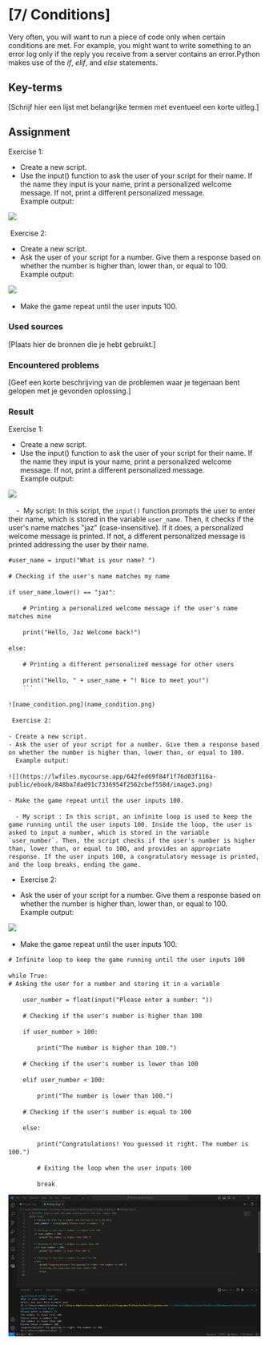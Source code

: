 # [7/ Conditions]

Very often, you will want to run a piece of code only when certain conditions are met. For example, you might want to write something to an error log only if the reply you receive from a server contains an error.Python makes use of the *if*, *elif*, and *else* statements.

## Key-terms

[Schrijf hier een lijst met belangrijke termen met eventueel een korte uitleg.]

## Assignment

Exercise 1:

- Create a new script.
- Use the input() function to ask the user of your script for their name. If the name they input is your name, print a personalized welcome message. If not, print a different personalized message.  
  Example output:

![](https://lwfiles.mycourse.app/642fed69f84f1f76d03f116a-public/ebook/848ba7dad91c7336954f2562cbef558d/image4.png)



 Exercise 2:

- Create a new script.
- Ask the user of your script for a number. Give them a response based on whether the number is higher than, lower than, or equal to 100.  
  Example output:

![](https://lwfiles.mycourse.app/642fed69f84f1f76d03f116a-public/ebook/848ba7dad91c7336954f2562cbef558d/image3.png)



- Make the game repeat until the user inputs 100.

### Used sources

[Plaats hier de bronnen die je hebt gebruikt.]

### Encountered problems

[Geef een korte beschrijving van de problemen waar je tegenaan bent gelopen met je gevonden oplossing.]

### Result

Exercise 1:

- Create a new script.
- Use the input() function to ask the user of your script for their name. If the name they input is your name, print a personalized welcome message. If not, print a different personalized message.  
  Example output:

![](https://lwfiles.mycourse.app/642fed69f84f1f76d03f116a-public/ebook/848ba7dad91c7336954f2562cbef558d/image4.png)

      -  My script: In this script, the `input()` function prompts the user to enter their name, which is stored in the variable `user_name`. Then, it checks if the user's name matches "jaz" (case-insensitive). If it does, a personalized welcome message is printed. If not, a different personalized message is printed addressing the user by their name.

```
#user_name = input("What is your name? ")

# Checking if the user's name matches my name

if user_name.lower() == "jaz":

    # Printing a personalized welcome message if the user's name matches mine

    print("Hello, Jaz Welcome back!")

else:

    # Printing a different personalized message for other users

    print("Hello, " + user_name + "! Nice to meet you!")
    ```

![name_condition.png](name_condition.png)

 Exercise 2:

- Create a new script.
- Ask the user of your script for a number. Give them a response based on whether the number is higher than, lower than, or equal to 100.  
  Example output:

![](https://lwfiles.mycourse.app/642fed69f84f1f76d03f116a-public/ebook/848ba7dad91c7336954f2562cbef558d/image3.png)

- Make the game repeat until the user inputs 100.

  - My script : In this script, an infinite loop is used to keep the game running until the user inputs 100. Inside the loop, the user is asked to input a number, which is stored in the variable `user_number`. Then, the script checks if the user's number is higher than, lower than, or equal to 100, and provides an appropriate response. If the user inputs 100, a congratulatory message is printed, and the loop breaks, ending the game.
```

- Exercise 2:

- Ask the user of your script for a number. Give them a response based on whether the number is higher than, lower than, or equal to 100.  
  Example output:

![](https://lwfiles.mycourse.app/642fed69f84f1f76d03f116a-public/ebook/848ba7dad91c7336954f2562cbef558d/image3.png)

- Make the game repeat until the user inputs 100. 
  
    

```
# Infinite loop to keep the game running until the user inputs 100

while True:
# Asking the user for a number and storing it in a variable

    user_number = float(input("Please enter a number: "))

    # Checking if the user's number is higher than 100

    if user_number > 100:

        print("The number is higher than 100.")

    # Checking if the user's number is lower than 100

    elif user_number < 100:

        print("The number is lower than 100.")

    # Checking if the user's number is equal to 100

    else:

        print("Congratulations! You guessed it right. The number is 100.")

        # Exiting the loop when the user inputs 100

        break
```

 ![number100.png](number100.png)